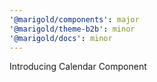 ```yaml
---
'@marigold/components': major
'@marigold/theme-b2b': minor
'@marigold/docs': minor
---
```


Introducing Calendar Component
